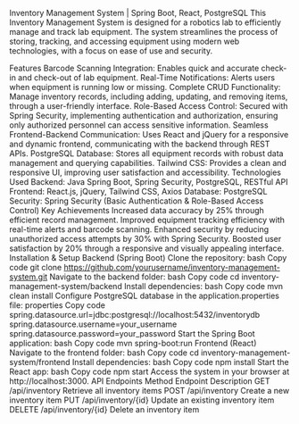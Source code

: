 Inventory Management System | Spring Boot, React, PostgreSQL
This Inventory Management System is designed for a robotics lab to efficiently manage and track lab equipment. The system streamlines the process of storing, tracking, and accessing equipment using modern web technologies, with a focus on ease of use and security.

Features
Barcode Scanning Integration: Enables quick and accurate check-in and check-out of lab equipment.
Real-Time Notifications: Alerts users when equipment is running low or missing.
Complete CRUD Functionality: Manage inventory records, including adding, updating, and removing items, through a user-friendly interface.
Role-Based Access Control: Secured with Spring Security, implementing authentication and authorization, ensuring only authorized personnel can access sensitive information.
Seamless Frontend-Backend Communication: Uses React and jQuery for a responsive and dynamic frontend, communicating with the backend through REST APIs.
PostgreSQL Database: Stores all equipment records with robust data management and querying capabilities.
Tailwind CSS: Provides a clean and responsive UI, improving user satisfaction and accessibility.
Technologies Used
Backend: Java Spring Boot, Spring Security, PostgreSQL, RESTful API
Frontend: React.js, jQuery, Tailwind CSS, Axios
Database: PostgreSQL
Security: Spring Security (Basic Authentication & Role-Based Access Control)
Key Achievements
Increased data accuracy by 25% through efficient record management.
Improved equipment tracking efficiency with real-time alerts and barcode scanning.
Enhanced security by reducing unauthorized access attempts by 30% with Spring Security.
Boosted user satisfaction by 20% through a responsive and visually appealing interface.
Installation & Setup
Backend (Spring Boot)
Clone the repository:
bash
Copy code
git clone https://github.com/yourusername/inventory-management-system.git
Navigate to the backend folder:
bash
Copy code
cd inventory-management-system/backend
Install dependencies:
bash
Copy code
mvn clean install
Configure PostgreSQL database in the application.properties file:
properties
Copy code
spring.datasource.url=jdbc:postgresql://localhost:5432/inventorydb
spring.datasource.username=your_username
spring.datasource.password=your_password
Start the Spring Boot application:
bash
Copy code
mvn spring-boot:run
Frontend (React)
Navigate to the frontend folder:
bash
Copy code
cd inventory-management-system/frontend
Install dependencies:
bash
Copy code
npm install
Start the React app:
bash
Copy code
npm start
Access the system in your browser at http://localhost:3000.
API Endpoints
Method	Endpoint	Description
GET	/api/inventory	Retrieve all inventory items
POST	/api/inventory	Create a new inventory item
PUT	/api/inventory/{id}	Update an existing inventory item
DELETE	/api/inventory/{id}	Delete an inventory item
